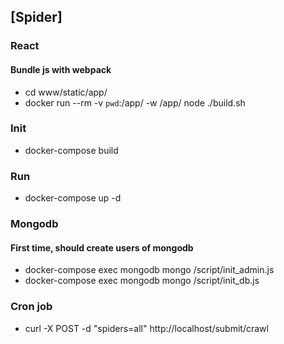 ## [Spider]

### React
#### Bundle js with webpack
  * cd www/static/app/
  * docker run --rm -v `pwd`:/app/ -w /app/ node ./build.sh

### Init
 * docker-compose build

### Run
 * docker-compose up -d

### Mongodb

#### First time, should create users of mongodb
  * docker-compose exec mongodb mongo /script/init\_admin.js
  * docker-compose exec mongodb mongo /script/init\_db.js

### Cron job
 * curl -X POST -d "spiders=all" http://localhost/submit/crawl
